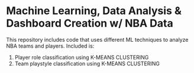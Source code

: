 # Machine Learning, Data Analysis & Dashboard Creation w/ NBA Data
This repository includes code that uses different ML techniques to analyze NBA teams and players. Included is:

1. Player role classification using K-MEANS CLUSTERING
2. Team playstyle classification using K-MEANS CLUSTERING
